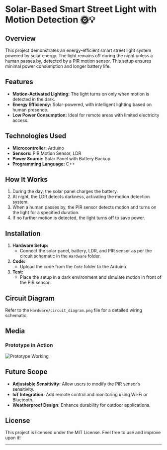 # Solar-Based Smart Street Light with Motion Detection 🌞💡

## Overview
This project demonstrates an energy-efficient smart street light system powered by solar energy. The light remains off during the night unless a human passes by, detected by a PIR motion sensor. This setup ensures minimal power consumption and longer battery life.

## Features
- **Motion-Activated Lighting:** The light turns on only when motion is detected in the dark.
- **Energy Efficiency:** Solar-powered, with intelligent lighting based on human presence.
- **Low Power Consumption:** Ideal for remote areas with limited electricity access.

## Technologies Used
- **Microcontroller:** Arduino
- **Sensors:** PIR Motion Sensor, LDR
- **Power Source:** Solar Panel with Battery Backup
- **Programming Language:** C++

## How It Works
1. During the day, the solar panel charges the battery.
2. At night, the LDR detects darkness, activating the motion detection system.
3. When a human passes by, the PIR sensor detects motion and turns on the light for a specified duration.
4. If no further motion is detected, the light turns off to save power.

## Installation
1. **Hardware Setup:**
   - Connect the solar panel, battery, LDR, and PIR sensor as per the circuit schematic in the `Hardware` folder.
2. **Code:**
   - Upload the code from the `Code` folder to the Arduino.
3. **Test:**
   - Place the setup in a dark environment and simulate motion in front of the PIR sensor.

## Circuit Diagram
Refer to the `Hardware/circuit_diagram.png` file for a detailed wiring schematic.

## Media
### Prototype in Action
![Prototype Working](media/prototype_working.jpg)

## Future Scope
- **Adjustable Sensitivity:** Allow users to modify the PIR sensor’s sensitivity.
- **IoT Integration:** Add remote control and monitoring using Wi-Fi or Bluetooth.
- **Weatherproof Design:** Enhance durability for outdoor applications.

## License
This project is licensed under the MIT License. Feel free to use and improve upon it!

---

